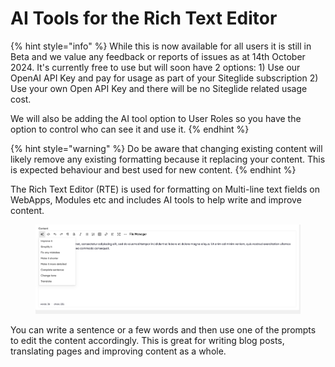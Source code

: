 # AI Tools for the Rich Text Editor

{% hint style="info" %}
While this is now available for all users it is still in Beta and we value any feedback or reports of issues as at 14th October 2024. It's currently free to use but will soon have 2 options: 1) Use our OpenAI API Key and pay for usage as part of your Siteglide subscription 2) Use your own Open API Key and there will be no Siteglide related usage cost.&#x20;

We will also be adding the AI tool option to User Roles so you have the option to control who can see it and use it.
{% endhint %}

{% hint style="warning" %}
Do be aware that changing existing content will likely remove any existing formatting because it replacing your content. This is expected behaviour and best used for new content.
{% endhint %}



The Rich Text Editor (RTE) is used for formatting on Multi-line text fields on WebApps, Modules etc and includes AI tools to help write and improve content.

<figure><img src="../../.gitbook/assets/Siteglide-Rich-Text-Editor-AI.png" alt=""><figcaption></figcaption></figure>

You can write a sentence or a few words and then use one of the prompts to edit the content accordingly. This is great for writing blog posts, translating pages and improving content as a whole.
